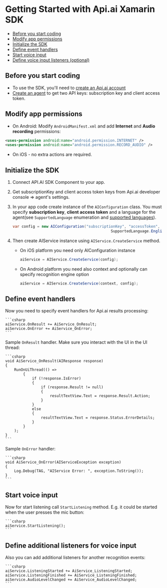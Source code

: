 # Getting Started with Api.ai Xamarin SDK

* [Before you start coding](#pre-conditions)
* [Modify app permissions](#modify-app-permissions)
* [Initialize the SDK](#initialize-sdk)
* [Define event handlers](#define-event-handlers)
* [Start voice input](#start-voice-input)
* [Define voice input listeners (optional)](#define-voice-input-listeners)

## <a name="pre-conditions" /> Before you start coding
* To use the SDK, you'll need to [create an Api.ai account](https://console.api.ai/api-client/#/signup)
* [Create an agent](https://console.api.ai/api-client/#/newAgent) to get two API keys: subscription key and client access token.

## <a name="modify-app-permissions" /> Modify app permissions
* On Android:
Modify ```AndroidManifest.xml``` and add **Internet** and **Audio recording** permissions:

```xml
<uses-permission android:name="android.permission.INTERNET" />
<uses-permission android:name="android.permission.RECORD_AUDIO" />
```
* On iOS - no extra actions are required.

## <a name="initialize-sdk" /> Initialize the SDK
1. Connect API.AI SDK Component to your app.
2. Get subscriptionKey and client access token keys from Api.ai developer console => agent's settings.
3. In your app code create instance of the `AIConfiguration` class. You must specify **subscription key**, **client access token** and a language for the agent(see `SupportedLanguage` enumeration and [supported languages](http://api.ai/docs/reference/#languages)).
    
    ```csharp
    var config = new AIConfiguration("subscriptionKey", "accessToken", 
                                                SupportedLanguage.English);
    ```

4.  Then create AIService instance using `AIService.CreateService` method.
    * On iOS platform you need only AIConfiguration instance
        
        ```csharp
        aiService = AIService.CreateService(config);
        ```

    * On Android platform you need also context and optionally can specify recognition engine option

        ```csharp
        aiService = AIService.CreateService(context, config);
        ```

## <a name="define-event-handlers" /> Define event handlers
Now you need to specify event handlers for Api.ai results processing:

    ```csharp
    aiService.OnResult += AiService_OnResult;
    aiService.OnError += AiService_OnError;
    ```

Sample `OnResult` handler. Make sure you interact with the UI in the UI thread:

    ```csharp
    void AiService_OnResult(AIResponse response)
    {
        RunOnUiThread(() =>
            {
                if (!response.IsError)
                {
                    if (response.Result != null)
                    {
                        resultTextView.Text = response.Result.Action;    
                    }
                }
                else
                {
                    resultTextView.Text = response.Status.ErrorDetails;
                }
            }
        );
    }
    ```

Sample `OnError` handler:

    ```csharp
    void AiService_OnError(AIServiceException exception)
    {
        Log.Debug(TAG, "AIService Error: ", exception.ToString());
    }
    ```

## <a name="start-voice-input" /> Start voice input
Now for start listening call `StartListening` method. E.g. it could be started when the user presses the mic button:

    ```csharp
    aiService.StartListening();
    ```

## <a name="define-voice-input-listeners" /> Define additional listeners for voice input
Also you can add additional listeners for another recognition events:

    ```csharp
    aiService.ListeningStarted += AiService_ListeningStarted;
    aiService.ListeningFinished += AiService_ListeningFinished;
    aiService.AudioLevelChanged += AiService_AudioLevelChanged;
    ```
  


